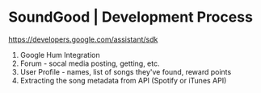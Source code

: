 # SoundGood | Development Process
https://developers.google.com/assistant/sdk

1) Google Hum Integration
2) Forum - socal media posting, getting, etc.
3) User Profile - names, list of songs they've found, reward points
4) Extracting the song metadata from API (Spotify or iTunes API)


